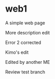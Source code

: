 # web1

A simple web page

More description edit

Error 2 corrected

Kimo's edit

Edited by another ME

Review test branch

